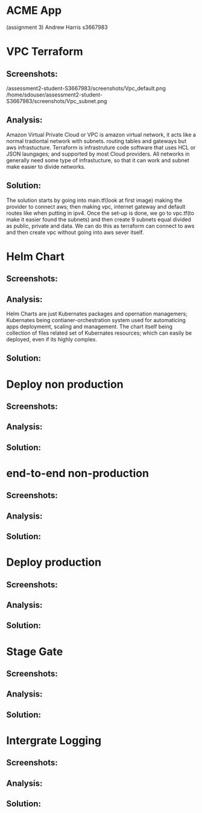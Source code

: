 # ACME App
(assignment 3)
Andrew Harris
s3667983

# VPC Terraform
## Screenshots:
/assessment2-student-S3667983/screenshots/Vpc_default.png
/home/sdouser/assessment2-student-S3667983/screenshots/Vpc_subnet.png
## Analysis:
Amazon Virtual Private Cloud or VPC is amazon virtual network, it acts like a normal tradiontal network with subnets. routing tables and gateways but aws infrastucture. Terraform is infrastruture code software that uses HCL or JSON laungages; and supported by most Cloud providers. All networks in generally need some type of infrastucture, so that it can work and subnet make easier to divide networks.
## Solution:
The solution starts by going into main.tf(look at first image) making the provider to connect aws; then making vpc, internet gateway and default routes like when putting in ipv4. Once the set-up is done, we go to vpc.tf(to make it easier found the subnets) and then create 9 subnets equal divided as public, private and data. We can do this as terraform can connect to aws and then create vpc without going into aws sever itself.


# Helm Chart
## Screenshots:

## Analysis:
Helm Charts are just Kubernates packages and opernation managemers; Kubernates being contianer-orchestration system used for automaticing apps deploymemt, scaling and management. The chart itself being collection of files related set of Kubernates resources; which can easily be deployed, even if its highly complex. 
## Solution:


# Deploy non production
## Screenshots:
## Analysis:

## Solution:


# end-to-end non-production
## Screenshots:
## Analysis:
## Solution:


# Deploy production
## Screenshots:
## Analysis:
## Solution:


# Stage Gate
## Screenshots:
## Analysis:
## Solution:


# Intergrate Logging
## Screenshots:
## Analysis:
## Solution:


